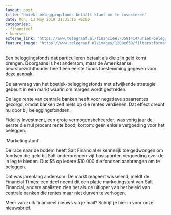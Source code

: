 ```yaml
---
layout: post
title: "Uniek: beleggingsfonds betáált klant om te investeren"
date: Mon, 13 May 2019 21:31:16 +0200
categories: 
- financieel 
- koersen 
externe_link: "https://www.telegraaf.nl/financieel/3581414/uniek-beleggingsfonds-betaalt-klant-om-te-investeren"
feature_image: "https://www.telegraaf.nl/images/1200x630/filters:format(jpeg):quality(80)/cdn-kiosk-api.telegraaf.nl/ad577a92-75b5-11e9-9af2-0217670beecd.jpg"
---
```


<p class="intro">Een beleggingsfonds dat particulieren betaalt als die zijn geld komt brengen. Doorgaans is het andersom, maar de Amerikaanse beurstoezichthouder heeft een eerste fonds toestemming gegeven voor deze aanpak.</p> <p>De aanvraag van het boetiek-beleggingsfonds met afwijkende strategie gebeurt in een markt waarin om marges wordt gestreden.</p><p>De lage rente van centrale banken heeft voor negatieve spaarrentes gezorgd, omdat banken zelf niets op die rentes verdienen. Dat effect dreunt nu door bij beleggingsfondsen.</p><p>Fidelity Investment, een grote vermogensbeheerder, was vorig jaar de eerste die nul procent rente bood, kortom: geen enkele vergoeding voor het beleggen.</p><p>’Marketingstunt’</p><p>De race naar de bodem heeft Salt Financial er kennelijk toe gedwongen om fondsen die geld bij Salt onderbrengen vijf basispunten vergoeding over de in leg te bieden. Dus $5 op iedere $10.000 die fondsen aanbrengen om te beleggen.</p><p>Dat was jarenlang andersom. De markt reageert wisselend, meldt de Financial Times: een deel noemt dit een platte marketingstunt van Salt Financial, andere analisten zien het als de uitloper van het beleid van centrale banken die rentes maar niet durven te verhogen.</p><p>Meer van zulk financieel nieuws via je mail? Schrijf je hier in voor onze nieuwsbrief.</p>
